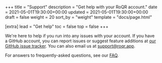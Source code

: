 +++
title = "Support"
description = "Get help with your RoQR account."
date = 2021-05-01T19:30:00+00:00
updated = 2021-05-01T19:30:00+00:00
draft = false
weight = 20
sort_by = "weight"
template = "docs/page.html"

[extra]
lead = "Get help"
toc = false
top = false
+++

We're here to help if you run into any issues with your account. If you have a GitHub account, you can report issues or suggest feature additions at [our GitHub issue tracker](https://github.com/roqr/roqr/issues). You can also email us at [support@roqr.app](mailto:support@roqr.app).

For answers to frequently-asked questions, see our [FAQ](../faq).
